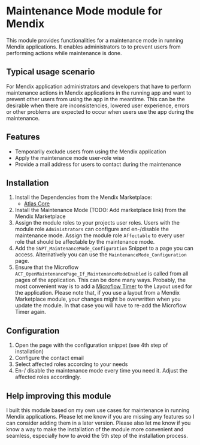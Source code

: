 # Maintenance Mode module for Mendix

This module provides functionalities for a maintenance mode in running Mendix applications. It enables administrators to to prevent users from performing actions while maintenance is done.

## Typical usage scenario

For Mendix application administrators and developers that have to perform maintenance actions in Mendix applications in the running app and want to prevent other users from using the app in the meantime. This can be the desirable when there are inconsistencies, lowered user experience, errors or other problems are expected to occur when users use the app during the maintenance.

## Features

- Temporarily exclude users from using the Mendix application
- Apply the maintenance mode user-role wise
- Provide a mail address for users to contact during the maintenance

## Installation

1. Install the Dependencies from the Mendix Marketplace:
	- [Atlas Core](https://marketplace.mendix.com/link/component/117187)
2. Install the Maintenance Mode (TODO: Add marketplace link) from the Mendix Marketplace
3. Assign the module roles to your projects user roles. Users with the module role ```Administrators``` can configure and en-/disable the maintenance mode. Assign the module role ```Affectable``` to every user role that should be affectable by the maintenance mode. 
4. Add the ```SNPT_MaintenanceMode_Configuration``` Snippet to a page you can access. Alternatively you can use the ```MaintenanceMode_Configuration``` page.
5. Ensure that the Microflow ```ACT_OpenMaintenancePage_If_MaintenanceModeEnabled``` is called from all pages of the application. This can be done many ways. Probably, the most convenient way is to add a [Microflow Timer](https://marketplace.mendix.com/link/component/27) to the Layout used for the application. Please note that, if you use a layout from a Mendix Marketplace module, your changes might be overwritten when you update the module. In that case you will have to re-add the Microflow Timer again.

## Configuration

1. Open the page with the configuration snippet (see 4th step of installation)
2. Configure the contact email
3. Select affected roles according to your needs
4. En-/ disable the maintenance mode every time you need it. Adjust the affected roles accordingly. 

## Help improving this module

I built this module based on my own use cases for maintenance in running Mendix applications. Please let me know if you are missing any features so I can consider adding them in a later version. Please also let me know if you know a way to make the installation of the module more convenient and seamless, especially how to avoid the 5th step of the installation process.

